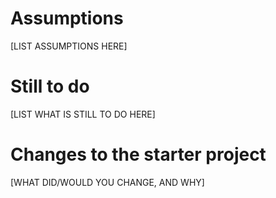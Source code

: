# Assumptions

[LIST ASSUMPTIONS HERE]

# Still to do

[LIST WHAT IS STILL TO DO HERE]

# Changes to the starter project

[WHAT DID/WOULD YOU CHANGE, AND WHY]


